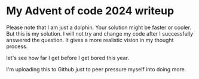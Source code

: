 # My Advent of code 2024 writeup

Please note that I am just a dolphin. Your solution might be faster or cooler. But this is my solution.
I will not try and change my code after I successfully answered the question. It gives a more realistic vision in my thought process. 

let's see how far I get before I get bored this year.

I'm uploading this to Github just to peer pressure myself into doing more. 